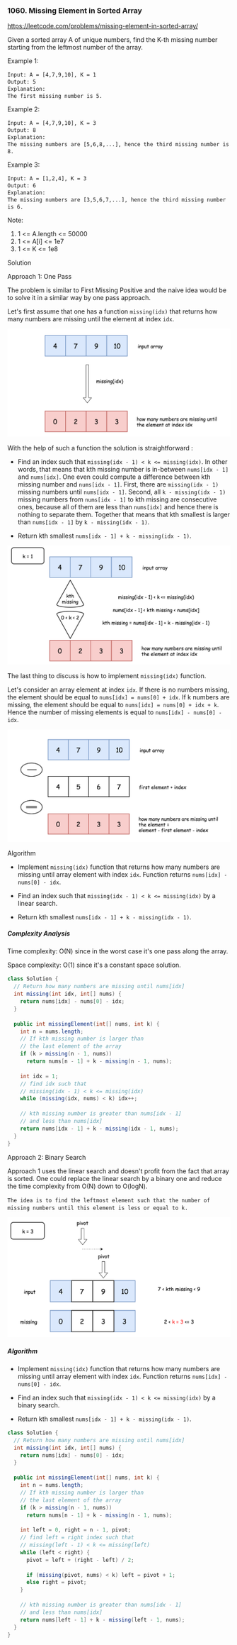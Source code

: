### 1060. Missing Element in Sorted Array

https://leetcode.com/problems/missing-element-in-sorted-array/

Given a sorted array A of unique numbers, find the K-th missing number starting from the leftmost number of the array.

 

Example 1:
```
Input: A = [4,7,9,10], K = 1
Output: 5
Explanation: 
The first missing number is 5.
```
Example 2:
```
Input: A = [4,7,9,10], K = 3
Output: 8
Explanation: 
The missing numbers are [5,6,8,...], hence the third missing number is 8.
```
Example 3:
```
Input: A = [1,2,4], K = 3
Output: 6
Explanation: 
The missing numbers are [3,5,6,7,...], hence the third missing number is 6.
``` 

Note:

1. 1 <= A.length <= 50000
2. 1 <= A[i] <= 1e7
3. 1 <= K <= 1e8

Solution

Approach 1: One Pass

The problem is similar to First Missing Positive and the naive idea would be to solve it in a similar way by one pass approach.

Let's first assume that one has a function `missing(idx)` that returns how many numbers are missing until the element at index `idx`.

![](./res/function.png)

With the help of such a function the solution is straightforward :

- Find an index such that `missing(idx - 1) < k <= missing(idx)`. In other words, that means that kth missing number is in-between `nums[idx - 1]` and `nums[idx]`.
  One even could compute a difference between kth missing number and `nums[idx - 1]`. First, there are `missing(idx - 1)` missing numbers until `nums[idx - 1]`. Second, all `k - missing(idx - 1)` missing numbers from `nums[idx - 1]` to kth missing are consecutive ones, because all of them are less than `nums[idx]` and hence there is nothing to separate them. Together that means that kth smallest is larger than `nums[idx - 1]` by `k - missing(idx - 1)`.

- Return kth smallest `nums[idx - 1] + k - missing(idx - 1)`.


![](./res/algor.png)

The last thing to discuss is how to implement `missing(idx)` function.


Let's consider an array element at index `idx`. If there is no numbers missing, the element should be equal to `nums[idx] = nums[0] + idx`. If k numbers are missing, the element should be equal to `nums[idx] = nums[0] + idx + k`. Hence the number of missing elements is equal to `nums[idx] - nums[0] - idx`.

![](./res/missing.png)


Algorithm

- Implement `missing(idx)` function that returns how many numbers are missing until array element with index `idx`. Function returns `nums[idx] - nums[0] - idx`.

- Find an index such that `missing(idx - 1) < k <= missing(idx)` by a linear search.

- Return kth smallest `nums[idx - 1] + k - missing(idx - 1)`.

##### Complexity Analysis

Time complexity: O(N) since in the worst case it's one pass along the array.

Space complexity: O(1) since it's a constant space solution.


```java
class Solution {
  // Return how many numbers are missing until nums[idx]
  int missing(int idx, int[] nums) {
    return nums[idx] - nums[0] - idx;
  }

  public int missingElement(int[] nums, int k) {
    int n = nums.length;
    // If kth missing number is larger than 
    // the last element of the array
    if (k > missing(n - 1, nums))
      return nums[n - 1] + k - missing(n - 1, nums);

    int idx = 1;
    // find idx such that 
    // missing(idx - 1) < k <= missing(idx)
    while (missing(idx, nums) < k) idx++;

    // kth missing number is greater than nums[idx - 1]
    // and less than nums[idx]
    return nums[idx - 1] + k - missing(idx - 1, nums);
  }
}

```

Approach 2: Binary Search

Approach 1 uses the linear search and doesn't profit from the fact that array is sorted. One could replace the linear search by a binary one and reduce the time complexity from O(N) down to O(logN).

`The idea is to find the leftmost element such that the number of missing numbers until this element is less or equal to k.`

![](./res/inary.png)

##### Algorithm

- Implement `missing(idx)` function that returns how many numbers are missing until array element with index `idx`. Function returns `nums[idx] - nums[0] - idx`.

- Find an index such that `missing(idx - 1) < k <= missing(idx)` by a binary search.

- Return kth smallest `nums[idx - 1] + k - missing(idx - 1)`.

```java
class Solution {
  // Return how many numbers are missing until nums[idx]
  int missing(int idx, int[] nums) {
    return nums[idx] - nums[0] - idx;
  }

  public int missingElement(int[] nums, int k) {
    int n = nums.length;
    // If kth missing number is larger than 
    // the last element of the array
    if (k > missing(n - 1, nums))
      return nums[n - 1] + k - missing(n - 1, nums);

    int left = 0, right = n - 1, pivot;
    // find left = right index such that 
    // missing(left - 1) < k <= missing(left)
    while (left < right) {
      pivot = left + (right - left) / 2;

      if (missing(pivot, nums) < k) left = pivot + 1;
      else right = pivot;
    }

    // kth missing number is greater than nums[idx - 1]
    // and less than nums[idx]
    return nums[left - 1] + k - missing(left - 1, nums);
  }
}
```
